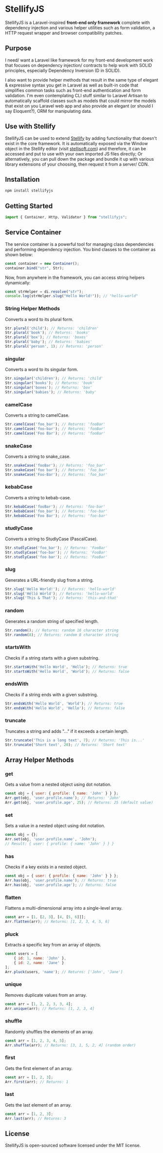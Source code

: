 # StellifyJS

StellifyJS is a Laravel-inspired **front-end only framework** complete with dependency injection and various helper utilities such as form validation, a HTTP request wrapper and browser compatibility patches. 

## Purpose

I need/ want a Laravel like framework for my front-end development work that focuses on dependency injection/ contracts to help work with SOLID principles, especially Dependency Inversion (D in SOLID).

I also want to provide helper methods that result in the same type of elegant & expressive syntax you get in Laravel as well as built-in code that simplifies common tasks such as front-end authentication and form validation. I'm even contemplating CLI stuff similar to Laravel Artisan to automatically scaffold classes such as models that could mirror the models that exist on you Laravel web app and also provide an elegant (or should I say Eloquent?), ORM for manipulating data.


## Use with Stellify

StellifyJS can be used to extend [Stellify](https://github.com/Stellify-Software-Ltd/stellify) by adding functionality that doesn't exist in the core framework. It is automatically exposed via the Window object in the Stellify editor (visit [stellisoft.com](https://stellisoft.com)) and therefore, it can be accessed and put to use with your own imported JS files directly; Or alternatively, you can pull down the package and bundle it up with various library extensions of your choosing, then request it from a server/ CDN.

## Installation
```sh
npm install stellifyjs
```

## Getting Started
```js
import { Container, Http, Validator } from "stellifyjs";
```

## Service Container

The service container is a powerful tool for managing class dependencies and performing dependency injection. You bind classes to the container as shown below:

```js
const container = new Container();
container.bind("str", Str);
```

Now, from anywhere in the framework, you can access string helpers dynamically:

```js
const strHelper = di.resolve("str");
console.log(strHelper.slug("Hello World!")); // "hello-world"
```

### String Helper Methods
Converts a word to its plural form.

```javascript
Str.plural('child'); // Returns: 'children'
Str.plural('book'); // Returns: 'books'
Str.plural('box'); // Returns: 'boxes'
Str.plural('baby'); // Returns: 'babies'
Str.plural('person', 1); // Returns: 'person'
```

### singular
Converts a word to its singular form.

```javascript
Str.singular('children'); // Returns: 'child'
Str.singular('books'); // Returns: 'book'
Str.singular('boxes'); // Returns: 'box'
Str.singular('babies'); // Returns: 'baby'
```

### camelCase
Converts a string to camelCase.

```javascript
Str.camelCase('foo_bar'); // Returns: 'fooBar'
Str.camelCase('foo-bar'); // Returns: 'fooBar'
Str.camelCase('Foo Bar'); // Returns: 'fooBar'
```

### snakeCase
Converts a string to snake_case.

```javascript
Str.snakeCase('fooBar'); // Returns: 'foo_bar'
Str.snakeCase('foo bar'); // Returns: 'foo_bar'
Str.snakeCase('Foo-Bar'); // Returns: 'foo_bar'
```

### kebabCase
Converts a string to kebab-case.

```javascript
Str.kebabCase('fooBar'); // Returns: 'foo-bar'
Str.kebabCase('foo_bar'); // Returns: 'foo-bar'
Str.kebabCase('Foo Bar'); // Returns: 'foo-bar'
```

### studlyCase
Converts a string to StudlyCase (PascalCase).

```javascript
Str.studlyCase('foo_bar'); // Returns: 'FooBar'
Str.studlyCase('foo-bar'); // Returns: 'FooBar'
Str.studlyCase('foo bar'); // Returns: 'FooBar'
```

### slug
Generates a URL-friendly slug from a string.

```javascript
Str.slug('Hello World!'); // Returns: 'hello-world'
Str.slug('Héllö Wörld'); // Returns: 'hello-world'
Str.slug('This & That'); // Returns: 'this-and-that'
```

### random
Generates a random string of specified length.

```javascript
Str.random(); // Returns: random 16 character string
Str.random(8); // Returns: random 8 character string
```

### startsWith
Checks if a string starts with a given substring.

```javascript
Str.startsWith('Hello World', 'Hello'); // Returns: true
Str.startsWith('Hello World', 'World'); // Returns: false
```

### endsWith
Checks if a string ends with a given substring.

```javascript
Str.endsWith('Hello World', 'World'); // Returns: true
Str.endsWith('Hello World', 'Hello'); // Returns: false
```

### truncate
Truncates a string and adds "..." if it exceeds a certain length.

```javascript
Str.truncate('This is a long text', 7); // Returns: 'This is...'
Str.truncate('Short text', 20); // Returns: 'Short text'
```

## Array Helper Methods

### get
Gets a value from a nested object using dot notation.

```javascript
const obj = { user: { profile: { name: 'John' } } };
Arr.get(obj, 'user.profile.name'); // Returns: 'John'
Arr.get(obj, 'user.profile.age', 25); // Returns: 25 (default value)
```

### set
Sets a value in a nested object using dot notation.

```javascript
const obj = {};
Arr.set(obj, 'user.profile.name', 'John');
// Result: { user: { profile: { name: 'John' } } }
```

### has
Checks if a key exists in a nested object.

```javascript
const obj = { user: { profile: { name: 'John' } } };
Arr.has(obj, 'user.profile.name'); // Returns: true
Arr.has(obj, 'user.profile.age'); // Returns: false
```

### flatten
Flattens a multi-dimensional array into a single-level array.

```javascript
const arr = [1, [2, 3], [4, [5, 6]]];
Arr.flatten(arr); // Returns: [1, 2, 3, 4, 5, 6]
```

### pluck
Extracts a specific key from an array of objects.

```javascript
const users = [
    { id: 1, name: 'John' },
    { id: 2, name: 'Jane' }
];
Arr.pluck(users, 'name'); // Returns: ['John', 'Jane']
```

### unique
Removes duplicate values from an array.

```javascript
const arr = [1, 2, 2, 3, 3, 4];
Arr.unique(arr); // Returns: [1, 2, 3, 4]
```

### shuffle
Randomly shuffles the elements of an array.

```javascript
const arr = [1, 2, 3, 4, 5];
Arr.shuffle(arr); // Returns: [3, 1, 5, 2, 4] (random order)
```

### first
Gets the first element of an array.

```javascript
const arr = [1, 2, 3];
Arr.first(arr); // Returns: 1
```

### last
Gets the last element of an array.

```javascript
const arr = [1, 2, 3];
Arr.last(arr); // Returns: 3
```

## License
StellifyJS is open-sourced software licensed under the MIT license.